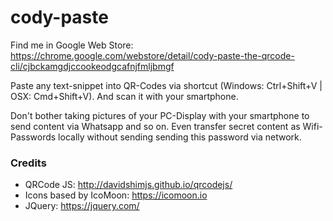 # cody-paste

Find me in Google Web Store: https://chrome.google.com/webstore/detail/cody-paste-the-qrcode-cli/cjbckamgdjccookeodgcafnjfmljbmgf


Paste any text-snippet into QR-Codes via shortcut (Windows: Ctrl+Shift+V | OSX: Cmd+Shift+V). And scan it with your smartphone.

Don't bother taking pictures of your PC-Display with your smartphone to send content via Whatsapp and so on. Even transfer secret content as Wifi-Passwords locally without sending sending this password via network.


### Credits
 * QRCode JS: http://davidshimjs.github.io/qrcodejs/
 * Icons based by IcoMoon: https://icomoon.io
 * JQuery: https://jquery.com/

